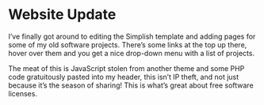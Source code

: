 # Website Update

I’ve finally got around to editing the Simplish template and adding pages for
some of my old software projects. There’s some links at the top up there, hover
over them and you get a nice drop-down menu with a list of projects.

The meat of this is JavaScript stolen from another theme and some PHP code
gratuitously pasted into my header, this isn’t IP theft, and not just because
it’s the season of sharing! This is what’s great about free software licenses.
